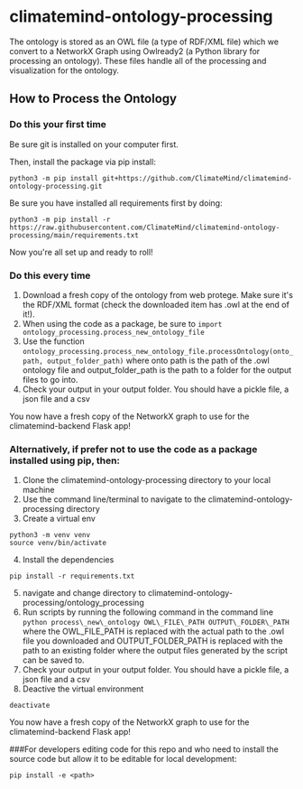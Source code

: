 # climatemind-ontology-processing

The ontology is stored as an OWL file (a type of RDF/XML file) which we convert to a NetworkX Graph using
Owlready2 (a Python library for processing an ontology). These files handle all of the
processing and visualization for the ontology.

## How to Process the Ontology

### Do this your first time
Be sure git is installed on your computer first.

Then, install the package via pip install:
```
python3 -m pip install git+https://github.com/ClimateMind/climatemind-ontology-processing.git
```
Be sure you have installed all requirements first by doing: 
```
python3 -m pip install -r https://raw.githubusercontent.com/ClimateMind/climatemind-ontology-processing/main/requirements.txt
```

Now you're all set up and ready to roll!

### Do this every time
1. Download a fresh copy of the ontology from web protege. Make sure it's the RDF/XML format (check the downloaded item has .owl at the end of it!).
2. When using the code as a package, be sure to `import ontology_processing.process_new_ontology_file`
3. Use the function `ontology_processing.process_new_ontology_file.processOntology(onto_path, output_folder_path)` where onto path is the path of the .owl ontology file and output_folder_path is the path to a folder for the output files to go into.
4. Check your output in your output folder. You should have a pickle file, a json file and a csv

You now have a fresh copy of the NetworkX graph to use for the climatemind-backend Flask app!



### Alternatively, if prefer not to use the code as a package installed using pip, then:
1. Clone the climatemind-ontology-processing directory to your local machine
2. Use the command line/terminal to navigate to the climatemind-ontology-processing directory
3. Create a virtual env
```
python3 -m venv venv
source venv/bin/activate
```
4. Install the dependencies
```
pip install -r requirements.txt
```
5. navigate and change directory to climatemind-ontology-processing/ontology\_processing
6. Run scripts by running the following command in the command line `python process\_new\_ontology OWL\_FILE\_PATH OUTPUT\_FOLDER\_PATH` where the OWL\_FILE\_PATH is replaced with the actual path to the .owl file you downloaded and OUTPUT\_FOLDER\_PATH is replaced with the path to an existing folder where the output files generated by the script can be saved to.
7. Check your output in your output folder. You should have a pickle file, a json file and a csv
8. Deactive the virtual environment
```
deactivate
```

You now have a fresh copy of the NetworkX graph to use for the climatemind-backend Flask app!



###For developers editing code for this repo and who need to install the source code but allow it to be editable for local development:
```
pip install -e <path>
```
